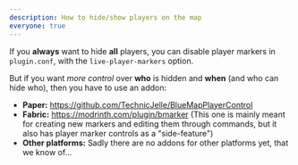 ```yaml
---
description: How to hide/show players on the map
everyone: true
---
```


If you **always** want to hide **all** players, you can disable player markers in `plugin.conf`, with the `live-player-markers` option.

But if you want _more control_ over **who** is hidden and **when** (and who can hide who), then you have to use an addon:
- **Paper:** <https://github.com/TechnicJelle/BlueMapPlayerControl>
- **Fabric:** <https://modrinth.com/plugin/bmarker> (This one is mainly meant for creating new markers and editing them through commands, but it also has player marker controls as a "side-feature")
- **Other platforms:** Sadly there are no addons for other platforms yet, that we know of...
